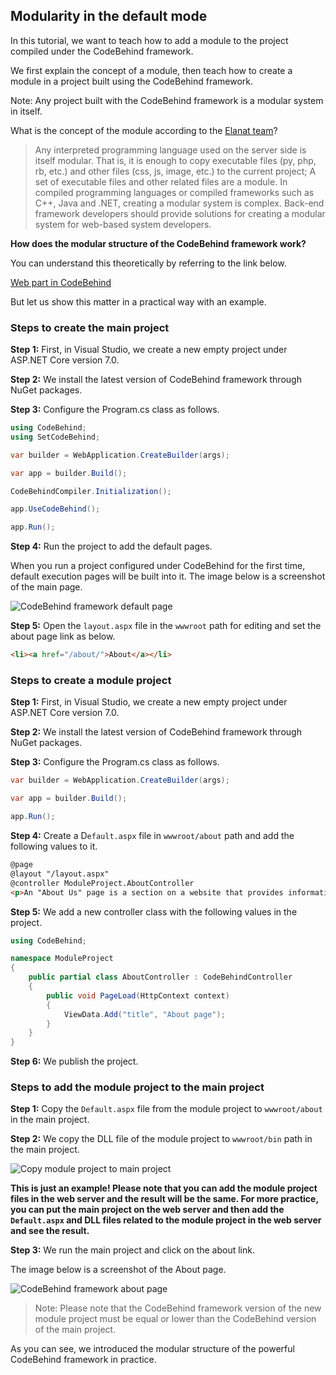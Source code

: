 ## Modularity in the default mode

In this tutorial, we want to teach how to add a module to the project compiled under the CodeBehind framework.

We first explain the concept of a module, then teach how to create a module in a project built using the CodeBehind framework.

Note: Any project built with the CodeBehind framework is a modular system in itself.

What is the concept of the module according to the [Elanat team](https://elanat.net)?
>Any interpreted programming language used on the server side is itself modular. That is, it is enough to copy executable files (py, php, rb, etc.) and other files (css, js, image, etc.) to the current project; A set of executable files and other related files are a module. In compiled programming languages or compiled frameworks such as C++, Java and .NET, creating a modular system is complex. Back-end framework developers should provide solutions for creating a modular system for web-based system developers.

**How does the modular structure of the CodeBehind framework work?**

You can understand this theoretically by referring to the link below.

[Web part in CodeBehind](https://github.com/elanatframework/Code_behind/blob/elanat_framework/doc/web_part_in_code_behind.md)

But let us show this matter in a practical way with an example.

### Steps to create the main project

**Step 1:** First, in Visual Studio, we create a new empty project under ASP.NET Core version 7.0.

**Step 2:** We install the latest version of CodeBehind framework through NuGet packages.

**Step 3:** Configure the Program.cs class as follows.
```csharp
using CodeBehind;
using SetCodeBehind;

var builder = WebApplication.CreateBuilder(args);

var app = builder.Build();

CodeBehindCompiler.Initialization();

app.UseCodeBehind();

app.Run();
```

**Step 4:** Run the project to add the default pages.

When you run a project configured under CodeBehind for the first time, default execution pages will be built into it. The image below is a screenshot of the main page.

![CodeBehind framework default page](https://dev-to-uploads.s3.amazonaws.com/uploads/articles/mkfnhhs7w5y88u3okuo4.png)

**Step 5:** Open the `layout.aspx` file in the `wwwroot` path for editing and set the about page link as below.
```html
<li><a href="/about/">About</a></li>
```

### Steps to create a module project

**Step 1:** First, in Visual Studio, we create a new empty project under ASP.NET Core version 7.0.

**Step 2:** We install the latest version of CodeBehind framework through NuGet packages.

**Step 3:** Configure the Program.cs class as follows.

```csharp
var builder = WebApplication.CreateBuilder(args);

var app = builder.Build();

app.Run();
```

**Step 4:** Create a D`efault.aspx` file in `wwwroot/about` path and add the following values to it.

```html
@page
@layout "/layout.aspx"
@controller ModuleProject.AboutController
<p>An "About Us" page is a section on a website that provides information about a company, organization, or individual. It is an opportunity to tell the brand’s story, share its vision, history, values, and achievements, and introduce team members. The primary purpose of an About Us page is to inform the reader about the company and its operations, and it is also used to build trust and credibility with customers. This page is where site users go to learn more about the site they’re on, and it is helpful to define the audience for whom the page is being written, such as first-time visitors and regular users.</p>
```

**Step 5:** We add a new controller class with the following values in the project.

```csharp
using CodeBehind;

namespace ModuleProject
{
    public partial class AboutController : CodeBehindController
    {
        public void PageLoad(HttpContext context)
        {
            ViewData.Add("title", "About page");
        }
    }
}
```

**Step 6:** We publish the project.

### Steps to add the module project to the main project

**Step 1:** Copy the `Default.aspx` file from the module project to `wwwroot/about` in the main project.

**Step 2:** We copy the DLL file of the module project to `wwwroot/bin` path in the main project.

![Copy module project to main project](https://dev-to-uploads.s3.amazonaws.com/uploads/articles/naf7qvm74sbyzz8wvbt4.png)

**This is just an example! Please note that you can add the module project files in the web server and the result will be the same. For more practice, you can put the main project on the web server and then add the `Default.aspx` and DLL files related to the module project in the web server and see the result.**

**Step 3:** We run the main project and click on the about link.

The image below is a screenshot of the About page.

![CodeBehind framework about page](https://dev-to-uploads.s3.amazonaws.com/uploads/articles/nn6ehefgeawhxteuxolv.png)

> Note: Please note that the CodeBehind framework version of the new module project must be equal or lower than the CodeBehind version of the main project.

As you can see, we introduced the modular structure of the powerful CodeBehind framework in practice.
